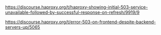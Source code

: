 https://discourse.haproxy.org/t/haproxy-showing-initial-503-service-unavailable-followed-by-successful-response-on-refresh/9919/9

https://discourse.haproxy.org/t/error-503-on-frontend-despite-backend-servers-up/5065
